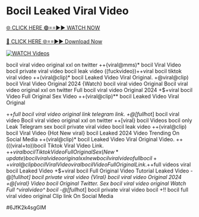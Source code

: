 # Bocil Leaked Viral Video


[🌐 CLICK HERE 🟢==►► WATCH NOW](https://cutt.ly/ZrqxdKBg)

[🔴 CLICK HERE 🌐==►► Download Now](https://cutt.ly/ZrqxdKBg)

[![WATCH Videos](https://i.imgur.com/dJHk4Zq.gif)](https://cutt.ly/ZrqxdKBg)




























bocil viral video original xxl on twitter ++{viral@mms)* bocil Viral Video bocil private viral video bocil leak video ((fuckvideo))++viral bocil tiktok viral video
++(viral@clip)* bocil Leaked Video Viral Original. +@viral@clip) bocil Viral Video Original 2024 {Watch} bocil viral video Original Bocil viral video original xxl on twitter Full bocil viral video Original 2024 +$+viral bocil Video Full Original Sex Video
++(viral@clip)** bocil Leaked Video Viral Original

++*full bocil viral video original link telegram link.
+@[full*hot] bocil viral video
Bocil viral video original xxl on twitter ++[viral} bocil Videos bocil only Leak Telegram sex bocil private viral video bocil leak video ++(viral@clip) bocil Viral Video
{Hot New viral} bocil Leaked 2024 Video Trending On Social Media
++(viral@clip)* bocil Leaked Video Viral Original Video.
++(((viral+to))bocil Tiktok Viral Video Link. +$+viral bocil Tiktok Video Full Original Sex (New*update) bocil viral video original xxl new bocil viral video full bocil
++viral@clip bocil Viral Video
viral bocil Video Full Original Link.
+$+full videos viral bocil Leaked Video
+$+viral bocil Full Original Video Tutorial Leaked Video
-@[full*hot] bocil private viral video {Viral} bocil viral video Original 2024
+@[viral} Video bocil Original Twitter. Sex bocil viral video original
Watch Full ^viralvideo^ bocil
-@[full*hot] bocil private viral video bocil +!! bocil full viral video original Clip link On Social Media


#6JfK2k4sgGlM
